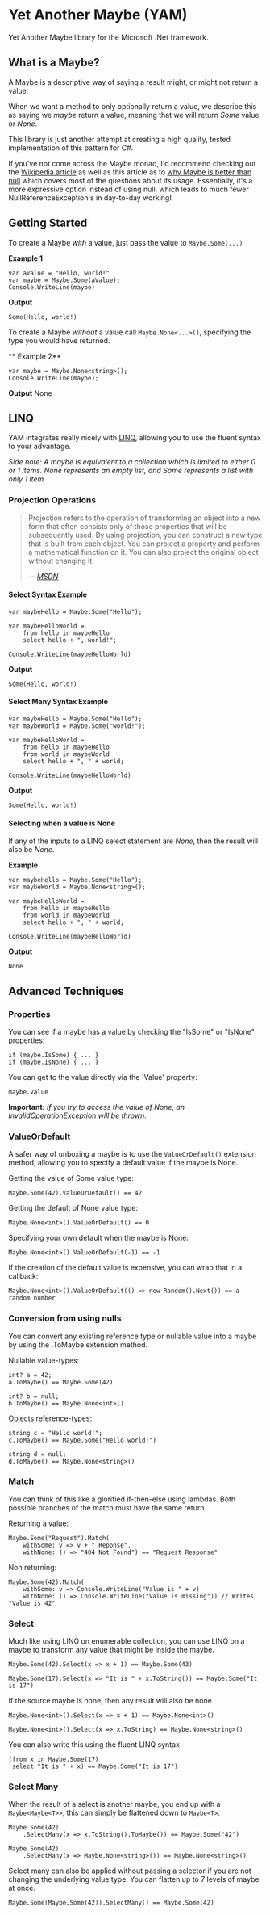 Yet Another Maybe (YAM)
===========

Yet Another Maybe library for the Microsoft .Net framework.

What is a Maybe?
------------------

A Maybe is a descriptive way of saying a result might, or might not return a value. 

When we want a method to only optionally return a value, we describe this as saying we *maybe* return a value, meaning that we will return *Some* value or *None*.

This library is just another attempt at creating a high quality, tested implementation of this pattern for C#.

If you've not come across the Maybe monad, I'd recommend checking out the [Wikipedia article](http://en.wikipedia.org/wiki/Monad_(functional_programming)#The_Maybe_monad) as well as this article as to [why Maybe is better than null](http://nickknowlson.com/blog/2013/04/16/why-maybe-is-better-than-null/) which covers most of the questions about its usage. Essentially, it's a more expressive option instead of using null, which leads to much fewer NullReferenceException's in day-to-day working!



Getting Started
---------------

To create a Maybe *with* a value, just pass the value to `Maybe.Some(...)`

**Example 1**

    var aValue = "Hello, world!"
    var maybe = Maybe.Some(aValue);
    Console.WriteLine(maybe)
    
**Output**

    Some(Hello, world!)

To create a Maybe *without* a value call `Maybe.None<...>()`, specifying the type you would have returned.

** Example 2**

    var maybe = Maybe.None<string>();
    Console.WriteLine(maybe);

**Output**
    None



LINQ
----

YAM integrates really nicely with [LINQ](http://msdn.microsoft.com/en-us/library/bb397676.aspx), allowing you to use the fluent syntax to your advantage.

*Side note: A maybe is equivalent to a collection which is limited to either 0 or 1 items. None represents an empty list, and Some represents a list with only 1 item.*

### Projection Operations

> Projection refers to the operation of transforming an object into a new form that often consists only of those 
> properties that will be subsequently used. By using projection, you can construct a new type that is built from 
> each object. You can project a property and perform a mathematical function on it. You can also project the 
> original object without changing it.
>
> -- <cite>[MSDN](http://msdn.microsoft.com/en-us/library/bb546168.aspx)</cite>

#### Select Syntax Example

    var maybeHello = Maybe.Some("Hello");
    
    var maybeHelloWorld =
        from hello in maybeHello
        select hello + ", world!";
    
    Console.WriteLine(maybeHelloWorld)

**Output**

    Some(Hello, world!)

#### Select Many Syntax Example

    var maybeHello = Maybe.Some("Hello");
    var maybeWorld = Maybe.Some("world!");
    
    var maybeHelloWorld =
        from hello in maybeHello
        from world in maybeWorld
        select hello + ", " + world;
    
    Console.WriteLine(maybeHelloWorld)

**Output**

    Some(Hello, world!)

#### Selecting when a value is None

If any of the inputs to a LINQ select statement are *None*, then the result will also be *None*.

**Example**

    var maybeHello = Maybe.Some("Hello");
    var maybeWorld = Maybe.None<string>();
    
    var maybeHelloWorld =
        from hello in maybeHello
        from world in maybeWorld
        select hello + ", " + world;
    
    Console.WriteLine(maybeHelloWorld)

**Output**

    None

Advanced Techniques
-----------------------

### Properties

You can see if a maybe has a value by checking the "IsSome" or "IsNone" properties:

    if (maybe.IsSome) { ... }
    if (maybe.IsNone) { ... }

You can get to the value directly via the 'Value' property:

    maybe.Value

**Important:** *If you try to access the value of None, an InvalidOperationException will be thrown.*


### ValueOrDefault

A safer way of unboxing a maybe is to use the `ValueOrDefault()` extension method, allowing you to specify a default value if the maybe is None.

Getting the value of Some value type:

    Maybe.Some(42).ValueOrDefault() == 42

Getting the default of None value type:
    
    Maybe.None<int>().ValueOrDefault() == 0

Specifying your own default when the maybe is None:

    Maybe.None<int>().ValueOrDefault(-1) == -1

If the creation of the default value is expensive, you can wrap that in a callback:

    Maybe.None<int>().ValueOrDefault(() => new Random().Next()) == a random number



### Conversion from using nulls

You can convert any existing reference type or nullable value into a maybe by using the .ToMaybe extension method.

Nullable value-types:

    int? a = 42;
    a.ToMaybe() == Maybe.Some(42)

    int? b = null;
    b.ToMaybe() == Maybe.None<int>()

Objects reference-types:

    string c = "Hello world!";
    c.ToMaybe() == Maybe.Some("Hello world!")

    string d = null;
    d.ToMaybe() == Maybe.None<string>()


### Match

You can think of this like a glorified if-then-else using lambdas. Both possible branches of the match must have the same return. 

Returning a value:

    Maybe.Some("Request").Match(
        withSome: v => v + " Reponse",
        withNone: () => "404 Not Found") == "Request Response"

Non returning:

    Maybe.Some(42).Match(
        withSome: v => Console.WriteLine("Value is " + v)
        withNone: () => Console.WriteLine("Value is missing")) // Writes "Value is 42"


### Select

Much like using LINQ on enumerable collection, you can use LINQ on a maybe to transform any value that might be inside the maybe.

    Maybe.Some(42).Select(x => x + 1) == Maybe.Some(43)

    Maybe.Some(17).Select(x => "It is " + x.ToString()) == Maybe.Some("It is 17")

If the source maybe is none, then any result will also be none

    Maybe.None<int>().Select(x => x + 1) == Maybe.None<int>()

    Maybe.None<int>().Select(x => x.ToString) == Maybe.None<string>()

You can also write this using the fluent LINQ syntax

    (from x in Maybe.Some(17)
     select "It is " + x) == Maybe.Some("It is 17")

### Select Many

When the result of a select is another maybe, you end up with a `Maybe<Maybe<T>>`, this can simply be flattened down to `Maybe<T>`.

    Maybe.Some(42)
        .SelectMany(x => x.ToString().ToMaybe()) == Maybe.Some("42")

    Maybe.Some(42)
        .SelectMany(x => Maybe.None<string>()) == Maybe.None<string>()

Select many can also be applied without passing a selector if you are not changing the underlying value type. You can flatten up to 7 levels of maybe at once.

    Maybe.Some(Maybe.Some(42)).SelectMany() == Maybe.Some(42)
